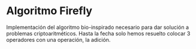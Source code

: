 # Algoritmo Firefly

Implementación del algoritmo bio-inspirado necesario para dar solución a problemas criptoaritméticos. Hasta la fecha solo hemos resuelto colocar 3 operadores con una operación, la adición. 
